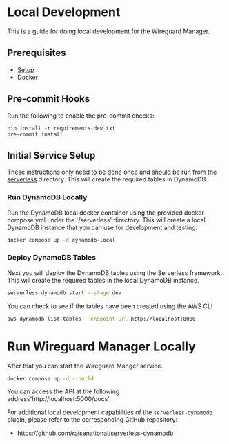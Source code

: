 # Local Development
This is a guide for doing local development for the Wireguard Manager.

## Prerequisites
- [Setup](SETUP.md)
- Docker

## Pre-commit Hooks
Run the following to enable the pre-commit checks:
```
pip install -r requirements-dev.txt
pre-commit install
```

## Initial Service Setup
These instructions only need to be done once and should be run from the [serverless](https://github.com/NinjaSomething/wireguard-manager/tree/master/serverless) directory.  This will create the required tables in DynamoDB.

### Run DynamoDB Locally
Run the DynamoDB local docker container using the provided docker-compose.yml under the `/serverless' directory.  This will
create a local DynamoDB instance that you can use for development and testing.  

```bash
docker compose up -d dynamodb-local
```

### Deploy DynamoDB Tables

Next you will deploy the DynamoDB tables using the Serverless framework.  This will create the required tables in the 
local DynamoDB instance.

```bash
serverless dynamodb start --stage dev
```

You can check to see if the tables have been created using the AWS CLI

```bash
aws dynamodb list-tables --endpoint-url http://localhost:8000
```

# Run Wireguard Manager Locally
After that you can start the Wireguard Manger service.

```bash
docker compose up -d --build
```

You can access the API at the following address'http://localhost:5000/docs'.


For additional local development capabilities of the `serverless-dynamodb` plugin, please refer to the corresponding GitHub repository:
- https://github.com/raisenational/serverless-dynamodb
